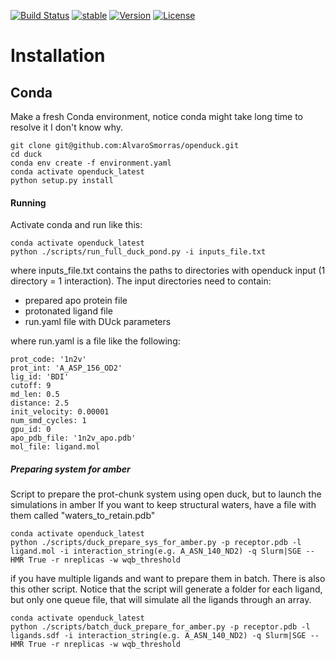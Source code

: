 [![Build Status](https://travis-ci.org/abradle/duck.svg?branch=master)](https://travis-ci.org/abradle/duck)
[![stable](http://badges.github.io/stability-badges/dist/experimental.svg)](http://github.com/badges/stability-badges)
[![Version](http://img.shields.io/badge/version-0.1.0-blue.svg?style=flat)](https://github.com/abradle/duck)
[![License](http://img.shields.io/badge/license-Apache%202.0-blue.svg?style=flat)](https://github.com/abradle/duck/blob/master/LICENSE.txt)

# Installation

## Conda

Make a fresh Conda environment, notice conda might take long time to resolve it I don't know why.
```
git clone git@github.com:AlvaroSmorras/openduck.git
cd duck
conda env create -f environment.yaml 
conda activate openduck_latest
python setup.py install
```

#### Running

Activate conda and run like this:
```
conda activate openduck_latest
python ./scripts/run_full_duck_pond.py -i inputs_file.txt
```

where inputs_file.txt contains the paths to directories with openduck input (1 directory = 1 interaction).
The input directories need to contain:
- prepared apo protein file
- protonated ligand file
- run.yaml file with DUck parameters


where run.yaml is a file like the following:

```
prot_code: '1n2v'
prot_int: 'A_ASP_156_OD2'
lig_id: 'BDI'
cutoff: 9
md_len: 0.5
distance: 2.5
init_velocity: 0.00001
num_smd_cycles: 1
gpu_id: 0
apo_pdb_file: '1n2v_apo.pdb'
mol_file: ligand.mol
```

##### Preparing system for amber

Script to prepare the prot-chunk system using open duck, but to launch the simulations in amber
If you want to keep structural waters, have a file with them called "waters_to_retain.pdb"

```{bash}
conda activate openduck_latest
python ./scripts/duck_prepare_sys_for_amber.py -p receptor.pdb -l ligand.mol -i interaction_string(e.g. A_ASN_140_ND2) -q Slurm|SGE --HMR True -r nreplicas -w wqb_threshold
```

if you have multiple ligands and want to prepare them in batch. There is also this other script. Notice that the script will generate a folder for each ligand, but only one queue file, that will simulate all the ligands through an array.

```{bash}
conda activate openduck_latest
python ./scripts/batch_duck_prepare_for_amber.py -p receptor.pdb -l ligands.sdf -i interaction_string(e.g. A_ASN_140_ND2) -q Slurm|SGE --HMR True -r nreplicas -w wqb_threshold
```